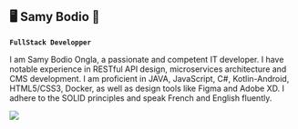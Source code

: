 ## 🖥️ Samy Bodio 👋

**`FullStack Developper`**

I am Samy Bodio Ongla, a passionate and competent IT developer. I have notable experience in RESTful API design, microservices architecture and CMS development. I am proficient in JAVA, JavaScript, C#, Kotlin-Android, HTML5/CSS3, Docker, as well as design tools like Figma and Adobe XD. I adhere to the SOLID principles and speak French and English fluently.

<img align="left" src="https://custom-icon-badges.demolab.com/badge/Java-Expert-blue.svg?logo=java&logoColor=white"/>
